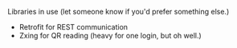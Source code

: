 Libraries in use (let someone know if you'd prefer something else.)

- Retrofit for REST communication
- Zxing for QR reading (heavy for one login, but oh well.)